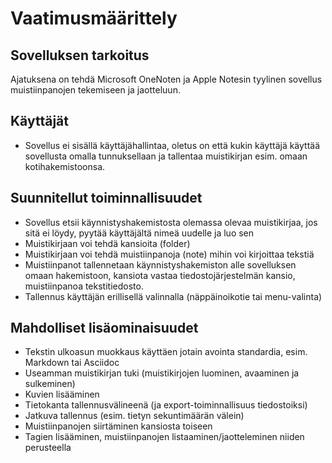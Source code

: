 # Vaatimusmäärittely

## Sovelluksen tarkoitus

Ajatuksena on tehdä Microsoft OneNoten ja Apple Notesin tyylinen sovellus muistiinpanojen tekemiseen ja jaotteluun.

## Käyttäjät

- Sovellus ei sisällä käyttäjähallintaa, oletus on että kukin käyttäjä käyttää sovellusta omalla tunnuksellaan ja tallentaa muistikirjan esim. omaan kotihakemistoonsa.

## Suunnitellut toiminnallisuudet

- Sovellus etsii käynnistyshakemistosta olemassa olevaa muistikirjaa, jos sitä ei löydy, pyytää käyttäjältä nimeä uudelle ja luo sen
- Muistikirjaan voi tehdä kansioita (folder)
- Muistikirjaan voi tehdä muistiinpanoja (note) mihin voi kirjoittaa tekstiä
- Muistiinpanot tallennetaan käynnistyshakemiston alle sovelluksen omaan hakemistoon, kansiota vastaa tiedostojärjestelmän kansio, muistiinpanoa tekstitiedosto.
- Tallennus käyttäjän erillisellä valinnalla (näppäinoikotie tai menu-valinta)

## Mahdolliset lisäominaisuudet

- Tekstin ulkoasun muokkaus käyttäen jotain avointa standardia, esim. Markdown tai Asciidoc
- Useamman muistikirjan tuki (muistikirjojen luominen, avaaminen ja sulkeminen)
- Kuvien lisääminen
- Tietokanta tallennusvälineenä (ja export-toiminnallisuus tiedostoiksi)
- Jatkuva tallennus (esim. tietyn sekuntimäärän välein)
- Muistiinpanojen siirtäminen kansiosta toiseen
- Tagien lisääminen, muistiinpanojen listaaminen/jaotteleminen niiden perusteella
